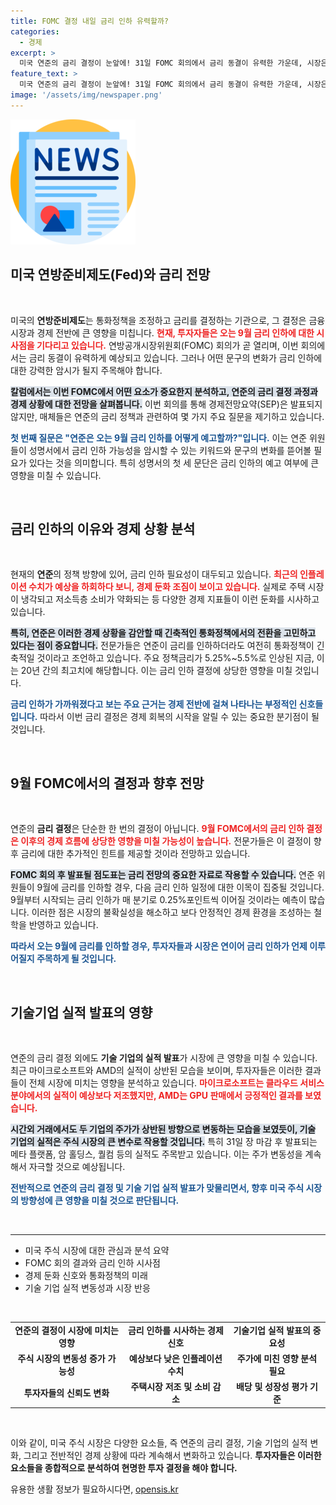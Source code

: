 ```yaml
---
title: FOMC 결정 내일 금리 인하 유력할까?
categories:
  - 경제
excerpt: >
  미국 연준의 금리 결정이 눈앞에! 31일 FOMC 회의에서 금리 동결이 유력한 가운데, 시장은 9월 금리 인하의 신호를 주목하고 있다. 과연 연준의 성명서에서 어떤 힌트를 얻을 수 있을까?
feature_text: >
  미국 연준의 금리 결정이 눈앞에! 31일 FOMC 회의에서 금리 동결이 유력한 가운데, 시장은 9월 금리 인하의 신호를 주목하고 있다. 과연 연준의 성명서에서 어떤 힌트를 얻을 수 있을까?
image: '/assets/img/newspaper.png'
---
```


<p><img src="/assets/img/newspaper.png" alt="kimp 속보" /></p>

<h2 data-ke-size="size26">미국 연방준비제도(Fed)와 금리 전망</h2>

<p data-ke-size="size16">&nbsp;</p>

<p>미국의 <b>연방준비제도</b>는 통화정책을 조정하고 금리를 결정하는 기관으로, 그 결정은 금융 시장과 경제 전반에 큰 영향을 미칩니다. <b><span style="color: #ee2323;">현재, 투자자들은 오는 9월 금리 인하에 대한 시사점을 기다리고 있습니다.</span></b> 연방공개시장위원회(FOMC) 회의가 곧 열리며, 이번 회의에서는 금리 동결이 유력하게 예상되고 있습니다. 그러나 어떤 문구의 변화가 금리 인하에 대한 강력한 암시가 될지 주목해야 합니다. </p>

<p><b><span style="background-color: #21538527;">칼럼에서는 이번 FOMC에서 어떤 요소가 중요한지 분석하고, 연준의 금리 결정 과정과 경제 상황에 대한 전망을 살펴봅니다.</span></b> 이번 회의를 통해 경제전망요약(SEP)은 발표되지 않지만, 매체들은 연준의 금리 정책과 관련하여 몇 가지 주요 질문을 제기하고 있습니다. </p>

<p><b><span style="color: #1a5490;">첫 번째 질문은 "연준은 오는 9월 금리 인하를 어떻게 예고할까?"입니다.</span></b> 이는 연준 위원들이 성명서에서 금리 인하 가능성을 암시할 수 있는 키워드와 문구의 변화를 뜯어볼 필요가 있다는 것을 의미합니다. 특히 성명서의 첫 세 문단은 금리 인하의 예고 여부에 큰 영향을 미칠 수 있습니다. </p>

<p data-ke-size="size16">&nbsp;</p>

<h2 data-ke-size="size26">금리 인하의 이유와 경제 상황 분석</h2>

<p data-ke-size="size16">&nbsp;</p>

<p>현재의 <b>연준</b>의 정책 방향에 있어, 금리 인하 필요성이 대두되고 있습니다. <b><span style="color: #ee2323;">최근의 인플레이션 수치가 예상을 하회하다 보니, 경제 둔화 조짐이 보이고 있습니다.</span></b> 실제로 주택 시장이 냉각되고 저소득층 소비가 약화되는 등 다양한 경제 지표들이 이런 둔화를 시사하고 있습니다.</p>

<p><b><span style="background-color: #21538527;">특히, 연준은 이러한 경제 상황을 감안할 때 긴축적인 통화정책에서의 전환을 고민하고 있다는 점이 중요합니다.</span></b> 전문가들은 연준이 금리를 인하하더라도 여전히 통화정책이 긴축적일 것이라고 조언하고 있습니다. 주요 정책금리가 5.25%~5.5%로 인상된 지금, 이는 20년 간의 최고치에 해당합니다. 이는 금리 인하 결정에 상당한 영향을 미칠 것입니다. </p>

<p><b><span style="color: #1a5490;">금리 인하가 가까워졌다고 보는 주요 근거는 경제 전반에 걸쳐 나타나는 부정적인 신호들입니다.</span></b> 따라서 이번 금리 결정은 경제 회복의 시작을 알릴 수 있는 중요한 분기점이 될 것입니다.</p>

<p data-ke-size="size16">&nbsp;</p>

<h2 data-ke-size="size26">9월 FOMC에서의 결정과 향후 전망</h2>

<p data-ke-size="size16">&nbsp;</p>

<p>연준의 <b>금리 결정</b>은 단순한 한 번의 결정이 아닙니다. <b><span style="color: #ee2323;">9월 FOMC에서의 금리 인하 결정은 이후의 경제 흐름에 상당한 영향을 미칠 가능성이 높습니다.</span></b> 전문가들은 이 결정이 향후 금리에 대한 추가적인 힌트를 제공할 것이라 전망하고 있습니다. </p>

<p><b><span style="background-color: #21538527;">FOMC 회의 후 발표될 점도표는 금리 전망의 중요한 자료로 작용할 수 있습니다.</span></b> 연준 위원들이 9월에 금리를 인하할 경우, 다음 금리 인하 일정에 대한 이목이 집중될 것입니다. 9월부터 시작되는 금리 인하가 매 분기로 0.25%포인트씩 이어질 것이라는 예측이 많습니다. 이러한 점은 시장의 불확실성을 해소하고 보다 안정적인 경제 환경을 조성하는 철학을 반영하고 있습니다. </p>

<p><b><span style="color: #1a5490;">따라서 오는 9월에 금리를 인하할 경우, 투자자들과 시장은 연이어 금리 인하가 언제 이루어질지 주목하게 될 것입니다.</span></b> </p>

<p data-ke-size="size16">&nbsp;</p>

<h2 data-ke-size="size26">기술기업 실적 발표의 영향</h2>

<p data-ke-size="size16">&nbsp;</p>

<p>연준의 금리 결정 외에도 <b>기술 기업의 실적 발표</b>가 시장에 큰 영향을 미칠 수 있습니다. 최근 마이크로소프트와 AMD의 실적이 상반된 모습을 보이며, 투자자들은 이러한 결과들이 전체 시장에 미치는 영향을 분석하고 있습니다. <b><span style="color: #ee2323;">마이크로소프트는 클라우드 서비스 분야에서의 실적이 예상보다 저조했지만, AMD는 GPU 판매에서 긍정적인 결과를 보였습니다.</span></b></p>

<p><b><span style="background-color: #21538527;">시간외 거래에서도 두 기업의 주가가 상반된 방향으로 변동하는 모습을 보였듯이, 기술 기업의 실적은 주식 시장의 큰 변수로 작용할 것입니다.</span></b> 특히 31일 장 마감 후 발표되는 메타 플랫폼, 암 홀딩스, 퀄컴 등의 실적도 주목받고 있습니다. 이는 주가 변동성을 계속해서 자극할 것으로 예상됩니다. </p>

<p><b><span style="color: #1a5490;">전반적으로 연준의 금리 결정 및 기술 기업 실적 발표가 맞물리면서, 향후 미국 주식 시장의 방향성에 큰 영향을 미칠 것으로 판단됩니다.</span></b> </p>

<p data-ke-size="size16">&nbsp;</p>

<hr>

<ul>
<li>미국 주식 시장에 대한 관심과 분석 요약</li>
<li>FOMC 회의 결과와 금리 인하 시사점</li>
<li>경제 둔화 신호와 통화정책의 미래</li>
<li>기술 기업 실적 변동성과 시장 반응</li>
</ul>

<p data-ke-size="size16">&nbsp;</p>

<table style="width: 100%; border-collapse: collapse;">
<tr>
<td style="text-align: center; height: 17px;"><b>연준의 결정이 시장에 미치는 영향</b></td>
<td style="text-align: center; height: 17px;"><b>금리 인하를 시사하는 경제 신호</b></td>
<td style="text-align: center; height: 17px;"><b>기술기업 실적 발표의 중요성</b></td>
</tr>
<tr>
<td style="text-align: center; height: 17px;"><b>주식 시장의 변동성 증가 가능성</b></td>
<td style="text-align: center; height: 17px;"><b>예상보다 낮은 인플레이션 수치</b></td>
<td style="text-align: center; height: 17px;"><b>주가에 미친 영향 분석 필요</b></td>
</tr>
<tr>
<td style="text-align: center; height: 17px;"><b>투자자들의 신뢰도 변화</b></td>
<td style="text-align: center; height: 17px;"><b>주택시장 저조 및 소비 감소</b></td>
<td style="text-align: center; height: 17px;"><b>배당 및 성장성 평가 기준</b></td>
</tr>
</table>

<p data-ke-size="size16">&nbsp;</p> 

<p>이와 같이, 미국 주식 시장은 다양한 요소들, 즉 연준의 금리 결정, 기술 기업의 실적 변화, 그리고 전반적인 경제 상황에 따라 계속해서 변화하고 있습니다. <b>투자자들은 이러한 요소들을 종합적으로 분석하여 현명한 투자 결정을 해야 합니다.</b></p>
유용한 생활 정보가 필요하시다면, <a href="https://opensis.kr" rel="dofollow">opensis.kr</a>


